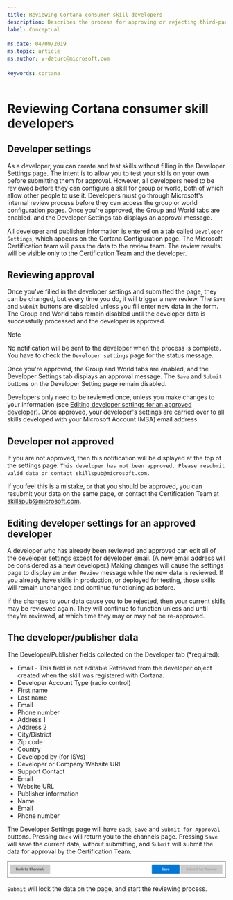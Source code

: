 ```yaml
---
title: Reviewing Cortana consumer skill developers
description: Describes the process for approving or rejecting third-party Cortana developers.
label: Conceptual

ms.date: 04/09/2019
ms.topic: article
ms.author: v-daturc@microsoft.com

keywords: cortana
---
```


# Reviewing Cortana consumer skill developers

## Developer settings

As a developer, you can create and test skills without filling in the Developer Settings page. The intent is to allow you to test your skills on your own before submitting them for approval. However, all developers need to be reviewed before they can configure a skill for group or world, both of which allow other people to use it. Developers must go through Microsoft's internal review process before they can access the group or world configuration pages. Once you're approved, the Group and World tabs are enabled, and the Developer Settings tab displays an approval message.

All developer and publisher information is entered on a tab called `Developer Settings`, which appears on the Cortana Configuration page. The Microsoft Certification team will pass the data to the review team. The review results will be visible only to the Certification Team and the developer.

## Reviewing approval

Once you've filled in the developer settings and submitted the page, they can be changed, but every time you do, it will trigger a new review. The `Save` and `Submit` buttons are disabled unless you fill enter new data in the form. The Group and World tabs remain disabled until the developer data is successfully processed and the developer is approved.

>[!NOTE]
>No notification will be sent to the developer when the process is complete. You have to check the `Developer settings` page for the status message.

Once you're approved, the Group and World tabs are enabled, and the Developer Settings tab displays an approval message. The `Save` and `Submit` buttons on the Developer Setting page remain disabled.

Developers only need to be reviewed once, unless you make changes to your information (see [Editing developer settings for an approved developer](#editing-developer-settings-for-an-approved-developer)). Once approved, your developer's settings are carried over to all skills developed with your Microsoft Account (MSA) email address.

## Developer not approved

If you are not approved, then this notification will be displayed at the top of the settings page: `This developer has not been approved. Please resubmit valid data or contact skillspub@microsoft.com.`

If you feel this is a mistake, or that you should be approved, you can resubmit your data on the same page, or contact the Certification Team at skillspub@microsoft.com.

## Editing developer settings for an approved developer

A developer who has already been reviewed and approved can edit all of the developer settings except for developer email. (A new email address will be considered as a new developer.) Making changes will cause the settings page to display an `Under Review` message while the new data is reviewed. If you already have skills in production, or deployed for testing, those skills will remain unchanged and continue functioning as before.

If the changes to your data cause you to be rejected, then your current skills may be reviewed again. They will continue to function unless and until they're reviewed, at which time they may or may not be re-approved.

## The developer/publisher data

The Developer/Publisher fields collected on the Developer tab (*required):

- Email - This field is not editable  Retrieved from the developer object created when the skill was registered with Cortana.
- Developer Account Type (radio control)
- First name
- Last name
- Email
- Phone number
- Address 1  
- Address 2
- City/District
- Zip code
- Country
- Developed by (for ISVs)
- Developer or Company Website URL
- Support Contact
- Email
- Website URL
- Publisher information
- Name
- Email
- Phone number

<!--Hopefully, portions of this data can be pre-populated using data gleaned from the MSA Azure account -->

The Developer Settings page will have `Back`, `Save` and `Submit for Approval` buttons. Pressing `Back` will return you to the channels page. Pressing `Save` will save the current data, without submitting, and `Submit` will submit the data for approval by the Certification Team.

![Page buttons](../media/images/vetting-buttons-01.png)

`Submit` will lock the data on the page, and start the reviewing process.
